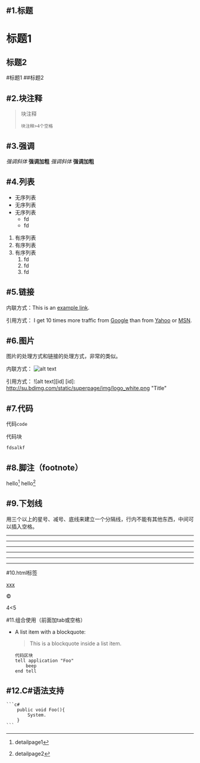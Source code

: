 ﻿#1.标题
---
标题1
=======
标题2
-----
#标题1
##标题2

#2.块注释 
--- 
>块注释
>       
>     块注释>4个空格

#3.强调
---
*强调斜体*
**强调加粗**
_强调斜体_
__强调加粗__

#4.列表
---

- 无序列表
- 无序列表
- 无序列表
	- fd
	- fd
>
1. 有序列表
2. 有序列表
3. 有序列表
	1. fd
	2. fd
	3. fd

#5.链接
---
内联方式：This is an [example link](http://example.com/).

引用方式：
I get 10 times more traffic from [Google][1] than from [Yahoo][2] or [MSN][3].  

[1]: http://google.com/        "Google" 
[2]: http://search.yahoo.com/  "Yahoo Search" 
[3]: http://search.msn.com/    "MSN Search"

#6.图片
---
图片的处理方式和链接的处理方式，非常的类似。

内联方式：
![alt text](http://su.bdimg.com/static/superpage/img/logo_white.png "Title")

引用方式：
![alt text][id] 
[id]: http://su.bdimg.com/static/superpage/img/logo_white.png "Title"

#7.代码
---
代码`code`

代码块
	
	fdsalkf

#8.脚注（footnote）
---

hello[^detail1]
hello[^detail2]

[^detail1]: detailpage1
[^detail2]: detailpage2

#9.下划线
---
用三个以上的星号、减号、底线来建立一个分隔线，行内不能有其他东西，中间可以插入空格。

***
* * *
---
- - -
___
_ _ _

#10.html标签

<a href="">xxx</a>

&copy;

4<5

#11.组合使用（前面加tab或空格）
*	A list item with a blockquote:

	> This is a blockquote
	> inside a list item.

		代码区块
		tell application "Foo"
			beep
		end tell

#12.C#语法支持
---
	```c#
		public void Foo(){
			System.
		}
    ```

